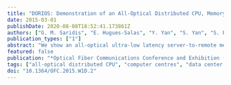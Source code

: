 ```yaml
---
title: "DORIOS: Demonstration of an All-Optical Distributed CPU, Memory, Storage Intra DCN Interconnect"
date: 2015-03-01
publishDate: 2020-08-08T18:52:41.173861Z
authors: ["G. M. Saridis", "E. Hugues-Salas", "Y. Yan", "S. Yan", "S. Poole", "G. Zervas", "D. Simeonidou"]
publication_types: ["1"]
abstract: "We show an all-optical ultra-low latency server-to-remote memory/storage data center interconnection, exploiting programmable, flexible, bi-directional and data-rate transparent 4×16 Spectrum Selective Switches and supporting elastic WDM/TDM services using fast nanosecond tunable lasers."
featured: false
publication: "*Optical Fiber Communications Conference and Exhibition (OFC), 2015*"
tags: ["all-optical distributed CPU", "computer centres", "data center networks", "Decision support systems", "DORIOS", "elastic TDM services", "elastic WDM services", "fast nanosecond tunable lasers", "high-speed optical techniques", "Integrated optics", "integrated optoelectronics", "intra DCN interconnect", "optical communication equipment", "Optical fiber devices", "Optical fibers", "optical interconnections", "optical storage", "optical switches", "programmable flexible bidirectional data rate transparent spectrum selective switches", "Random access memory", "Servers", "time division multiplexing", "Time Division Multiplexing", "ultra-low latency server-to-remote memory data center interconnection", "ultra-low latency server-to-remote storage data center interconnection", "Wavelength Division Multiplexing"]
doi: "10.1364/OFC.2015.W1D.2"
---
```


